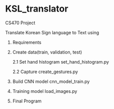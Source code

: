 # KSL_translator

CS470 Project

Translate Korean Sign language to Text using

1. Requirements
2. Create data(train, validation, test)
    
    2.1 Set hand histogram
        set_hand_histogram.py

    2.2 Capture
        create_gestures.py

3. Build CNN model
    cnn_model_train.py

4. Training model
    load_images.py

5. Final Program

